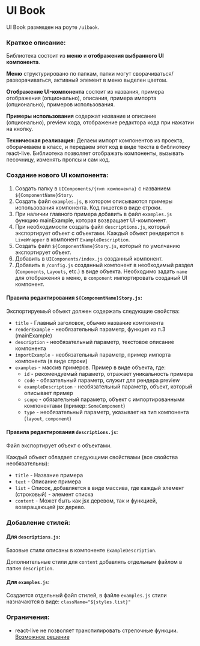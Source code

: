# UI Book

UI Book размещен на роуте `/uibook`.

### Краткое описание:
Библиотека состоит из **меню** и **отображения выбранного UI компонента**.

**Меню** структурировано по папкам, папки могут сворачиваться/разворачиваться, 
активный элемент в меню выделен цветом.

**Отображение UI-компонента** состоит из названия, примера отображения (опционально), 
описания, примера импорта (опционально), примеров использования.

**Примеры использования** содержат название и описание (опционально), preview кода, 
отображение редактора кода при нажатии на кнопку.

**Техническая реализация:** Делаем импорт компонентов из проекта, оборачиваем в класс, 
и передаем этот код в виде текста в библиотеку react-live. 
Библиотека позволяет отображать компоненты, вызывать песочницу, изменять пропсы и сам код.

### Создание нового UI компонента:

1. Создать папку в `UIComponents/{тип компонента}` с названием `${ComponentName}Story`. 
2. Создать файл `examples.js`, в котором описываются примеры использования компонента. 
Код пишется в виде строки.
3. При наличии главного примера добавить в файл `examples.js` функцию mainExample, 
которая возвращает UI-компонент.
4. При необходимости создать файл `descriptions.js`, который экспортирует объект с объектами. 
Каждый объект рендерится в `LiveWrapper` в компонент `ExampleDescription`.
5. Создать файл `${ComponentName}Story.js`, который по умолчанию экспортирует объект.
6. Добавить в `UIComponents/index.js` созданный компонент.
7. Добавить в `/config.js` созданный компонент в необходимый раздел (`Components`, `Layouts`, etc.) в виде объекта. 
Необходимо задать `name` для отображения в меню, в `component` импортировать созданый UI компонент.

#### Правила редактирования `${ComponentName}Story.js`:

Экспортируемый объект должен содержать следующие свойства:
* `title` - Главный заголовок, обычно название компонента
* `renderExample` - необязательный параметр, функция из п.3 (mainExample)
* `description` - необязательный параметр, текстовое описание компонента
* `importExample` - необязательный параметр, пример импорта компонента (в виде строки)
* `examples` - массив примеров. Пример в виде объекта, где:
    * `id` - рекомендуемый параметр, отражает уникальность примера
    * `code` - обязательный параметр, служит для рендера preview
    * `exampleDescription` - необязательный параметр, объект, который описывает пример
    * `scope` - обязательный параметр, объект с импортированными 
    компонентами (пример: `SomeComponent`)
    * `type` - необязательный параметр, указывает на тип компонента (`layout`, `component`)

#### Правила редактирования `descriptions.js`:
Файл экспортирует объект с объектами.

Каждый объект обладает следующими свойствами (все свойства необязательны):
* `title` - Название примера
* `text` - Описание примера
* `list` - Список, добавляется в виде массива, где каждый элемент (строковый) -
 элемент списка
* `content` - Может быть как jsx деревом, так и функцией, возвращающей jsx дерево. 

### Добавление стилей:

#### Для `descriptions.js`:
Базовые стили описаны в компоненте `ExampleDescription`.

Дополнительные стили для `content` добавлять отдельным файлом в папке `description`.

#### Для `examples.js`:
Создается отдельный файл стилей, в файле `examples.js` стили назначаются в виде: `className="${styles.list}"`

### Ограничения:

* react-live не позволяет транспилировать стрелочные функции. [Возможное решение](https://github.com/FormidableLabs/react-live/issues/67)
